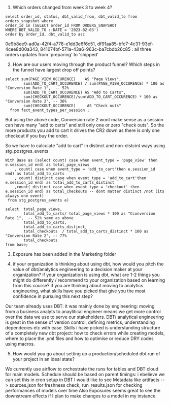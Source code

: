 1. Which orders changed from week 3 to week 4? 
```
select order_id, status, dbt_valid_from, dbt_valid_to from orders_snapshot where 
order_id in (SELECT order_id FROM ORDERS_SNAPSHOT
WHERE DBT_VALID_TO ::DATE = '2023-02-03') 
order by order_id, dbt_valid_to asc
```

0e9b8ee9-ad0a-42f4-a778-e1dd3e6f6c51, df91aa85-bfc7-4c31-93ef-4cee8d00a343, 841074bf-571a-43a6-963c-ba7cbdb26c85 : all three orders updates from 'preparing' to 'shipped' 

2. How are our users moving through the product funnel? Which steps in the funnel have largest drop off points?
```
select sum(PAGE_VIEW_OCCURENCE)    AS "Page Views",
        sum(ADD_TO_CART_OCCURENCE) / sum(PAGE_VIEW_OCCURENCE) * 100 as "Conversion Rate 1",  -- 52% 
        sum(ADD_TO_CART_OCCURENCE) AS "Add to Carts",
        sum(CHECKOUT_OCCURENCE)/sum(ADD_TO_CART_OCCURENCE) * 100 as "Conversion Rate 2", -- 36%
        sum(CHECKOUT_OCCURENCE)     AS "Check outs"
  from fact_event_types_per_session ;
```

But using the above code, Conversion rate 2 wont make sense as a session can have many "add to carts" and still only one or zero "check outs". So the more products you add to cart it drives the CR2 down as there is only one checkout if you buy the order. 


So we have to calculate "add to cart" in distinct and non-distcint ways using stg_postgres_events
```
With Base as (select count( case when event_type = 'page_view' then e.session_id end) as total_page_views
    , count( case when event_type = 'add_to_cart'then e.session_id end) as total_add_to_carts
    , count( distinct case when event_type = 'add_to_cart'then e.session_id end) as total_add_to_carts_distinct
    ,count( distinct case when event_type = 'checkout' then e.session_id end) as total_checkouts -- dont matter distinct /not (its always one event)
 from stg_postgres_events e)
 
select  total_page_views, 
        total_add_to_carts/ total_page_views * 100 as "Cconversion Rate 1",  -- 52% same as above
        total_add_to_carts,
        total_add_to_carts_distinct,
        total_checkouts  / total_add_to_carts_distinct * 100 as "Conversion Rate 2", -- 77% 
        total_checkouts
from base; 
```

3. Exposure has been added in the Marketing folder 

4. if your organization is thinking about using dbt, how would you pitch the value of dbt/analytics engineering to a decision maker at your organization?
if your organization is using dbt, what are 1-2 things you might do differently / recommend to your organization based on learning from this course?
if you are thinking about moving to analytics engineering, what skills have you picked that give you the most confidence in pursuing this next step?

Our team already uses DBT: it was mainly done by engineering: moving from a business analyts to anaylitical engineer means we get more control over the data we use to serve our stakeholders. 
DBT/ analytical engineering is great in the sense of version control, defining metrics, understanding dependecies etc with ease. 
Skills i have picked is understanding structure of a completely new dbt project: how to check errors while creating models, where to place the .yml files and how to optimise or reduce DRY codes using macros. 

5. How would you go about setting up a production/scheduled dbt run of your project in an ideal state? 

We currently use airflow to orchestrate the runs for tables and DBT cloud for main models. 
Schedule should be based on parent timings: i ebelieve we can set this in cron setup in DBT
I would like to see Metadata like artifacts --> sources.json for freshness check, run_results.json for checking performances of models over time
Also Exposures seems great to see the downstream effects if I plan to make changes to a model in my instance. 